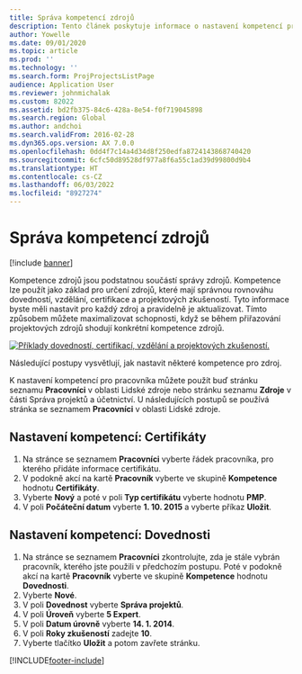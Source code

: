 ```yaml
---
title: Správa kompetencí zdrojů
description: Tento článek poskytuje informace o nastavení kompetencí pro prostředky projektu.
author: Yowelle
ms.date: 09/01/2020
ms.topic: article
ms.prod: ''
ms.technology: ''
ms.search.form: ProjProjectsListPage
audience: Application User
ms.reviewer: johnmichalak
ms.custom: 82022
ms.assetid: bd2fb375-84c6-428a-8e54-f0f719045898
ms.search.region: Global
ms.author: andchoi
ms.search.validFrom: 2016-02-28
ms.dyn365.ops.version: AX 7.0.0
ms.openlocfilehash: 0dd4f7c14a4d34d8f250edfa8724143868740420
ms.sourcegitcommit: 6cfc50d89528df977a8f6a55c1ad39d99800d9b4
ms.translationtype: HT
ms.contentlocale: cs-CZ
ms.lasthandoff: 06/03/2022
ms.locfileid: "8927274"
---
```

# <a name="manage-resource-competencies"></a>Správa kompetencí zdrojů

[!include [banner](../includes/banner.md)]

Kompetence zdrojů jsou podstatnou součástí správy zdrojů. Kompetence lze použít jako základ pro určení zdrojů, které mají správnou rovnováhu dovedností, vzdělání, certifikace a projektových zkušeností. Tyto informace byste měli nastavit pro každý zdroj a pravidelně je aktualizovat. Tímto způsobem můžete maximalizovat schopnosti, když se během přiřazování projektových zdrojů shodují konkrétní kompetence zdrojů.

[![Příklady dovedností, certifikací, vzdělání a projektových zkušeností.](./media/projectresourcing06-1024x383.jpg)](./media/projectresourcing06.jpg)

Následující postupy vysvětlují, jak nastavit některé kompetence pro zdroj.

K nastavení kompetencí pro pracovníka můžete použít buď stránku seznamu **Pracovníci** v oblasti Lidské zdroje nebo stránku seznamu **Zdroje** v části Správa projektů a účetnictví. U následujících postupů se používá stránka se seznamem **Pracovníci** v oblasti Lidské zdroje.

## <a name="set-up-competencies-certificates"></a>Nastavení kompetencí: Certifikáty

1. Na stránce se seznamem **Pracovníci** vyberte řádek pracovníka, pro kterého přidáte informace certifikátu.
2. V podokně akcí na kartě **Pracovník** vyberte ve skupině **Kompetence** hodnotu **Certifikáty**.
3. Vyberte **Nový** a poté v poli **Typ certifikátu** vyberte hodnotu **PMP**.
4. V poli **Počáteční datum** vyberte **1. 10. 2015** a vyberte příkaz **Uložit**.

## <a name="set-up-competencies-skills"></a>Nastavení kompetencí: Dovednosti

1. Na stránce se seznamem **Pracovníci** zkontrolujte, zda je stále vybrán pracovník, kterého jste použili v předchozím postupu. Poté v podokně akcí na kartě **Pracovník** vyberte ve skupině **Kompetence** hodnotu **Dovednosti**.
2. Vyberte **Nové**.
3. V poli **Dovednost** vyberte **Správa projektů**.
4. V poli **Úroveň** vyberte **5 Expert**.
5. V poli **Datum úrovně** vyberte **14. 1. 2014**.
6. V poli **Roky zkušeností** zadejte **10**.
7. Vyberte tlačítko **Uložit** a potom zavřete stránku.


[!INCLUDE[footer-include](../includes/footer-banner.md)]